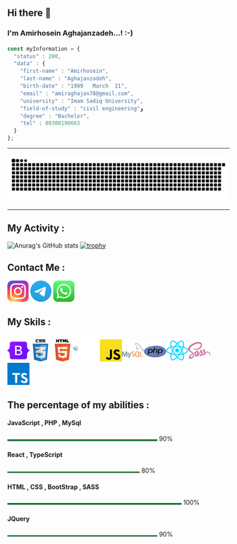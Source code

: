 ## Hi there 👋
### I'm Amirhosein Aghajanzadeh...! :-)
```javascript
const myInformation = {
  "status" : 200,
  "data" : {
    "first-name" : "Amirhosein",
    "last-name" : "Aghajanzadeh",
    "birth-date" : "1999   March  21",
    "email" : "amiraghajan78@gmail.com",
    "university" : "Imam Sadiq University",
    "field-of-study" : "civil engineering"و
    "degree" : "Bachelor",
    "tel" : 09300190663
  }
};
```
<hr />

<img align="center" src="https://raw.githubusercontent.com/imrrobat/imrrobat/d1b244e170d2b75fdda3efd499eaaf163f7a617c/images/github-contribution-grid-snake.svg" />

<hr />

## My Activity :
![Anurag's GitHub stats](https://github-readme-stats.vercel.app/api?username=amiraghajan78&show_icons=true&theme=radical)
[![trophy](https://github-profile-trophy.vercel.app/?username=amiraghajan78&theme=onedark)](https://github.com/ryo-ma/github-profile-trophy)

## Contact Me :
<a href="https://instagram.com/amir.1.1.78"><img src="https://github.com/amiraghajan78/amiraghajan78/blob/main/instagram.png?raw=true" /></a>
<a href="https://t.me/aghajan1178"><img src="https://github.com/amiraghajan78/amiraghajan78/blob/main/telegram.png?raw=true" /></a>
<a href="https://wa.link/50eqf9"><img src="https://github.com/amiraghajan78/amiraghajan78/blob/main/whatsapp.png?raw=true" /></a>

## My Skils : 
<img width="50px" src="https://raw.githubusercontent.com/amiraghajan78/amiraghajan78/53b70b8f0ecafa3a14dadeef714a7b7f2fd21011/Bootstrap-logo-vector-01.svg" /><img width="50px" src="https://raw.githubusercontent.com/amiraghajan78/amiraghajan78/53b70b8f0ecafa3a14dadeef714a7b7f2fd21011/CSS-3-logo-vector-01.svg" /><img width="50px" src="https://raw.githubusercontent.com/amiraghajan78/amiraghajan78/53b70b8f0ecafa3a14dadeef714a7b7f2fd21011/HTML-5-logo-vector-01.svg" /><img width="60px" src="https://raw.githubusercontent.com/amiraghajan78/amiraghajan78/fe49ebeea5052811585b9afbed5ea85658b66cde/JQuery-logo-vector-01.svg" /><img width="50px" src="https://raw.githubusercontent.com/amiraghajan78/amiraghajan78/53b70b8f0ecafa3a14dadeef714a7b7f2fd21011/JavaScript-logo-vector-01.svg" /><img width="50px" src="https://raw.githubusercontent.com/amiraghajan78/amiraghajan78/53b70b8f0ecafa3a14dadeef714a7b7f2fd21011/MySQL-logo-vector-01.svg" /><img width="50px" src="https://raw.githubusercontent.com/amiraghajan78/amiraghajan78/53b70b8f0ecafa3a14dadeef714a7b7f2fd21011/PHP-logo-vector-01.svg" /><img width="50px" src="https://raw.githubusercontent.com/amiraghajan78/amiraghajan78/53b70b8f0ecafa3a14dadeef714a7b7f2fd21011/React-logo-vector-01.svg" /><img width="50px" src="https://raw.githubusercontent.com/amiraghajan78/amiraghajan78/53b70b8f0ecafa3a14dadeef714a7b7f2fd21011/Sass-logo-vector-01.svg" /><img width="50px" src="https://raw.githubusercontent.com/amiraghajan78/amiraghajan78/53b70b8f0ecafa3a14dadeef714a7b7f2fd21011/Typescript-logo-vector-02.svg" />

## The percentage of my abilities :
#### JavaScript , PHP , MySql
<img width="340px" src="https://github.com/amiraghajan78/amiraghajan78/blob/main/persent-line.png?raw=true" /> 90%

#### React , TypeScript 
<img width="300px" src="https://github.com/amiraghajan78/amiraghajan78/blob/main/persent-line.png?raw=true" /> 80%

#### HTML , CSS , BootStrap , SASS
<img width="395px" src="https://github.com/amiraghajan78/amiraghajan78/blob/main/persent-line.png?raw=true" /> 100%

#### JQuery 
<img width="340px" src="https://github.com/amiraghajan78/amiraghajan78/blob/main/persent-line.png?raw=true" /> 90%
